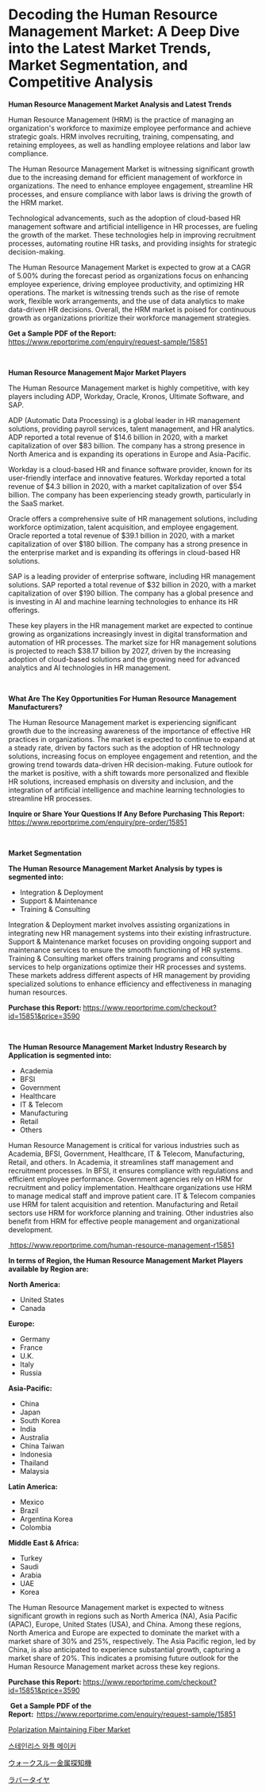 <p><h1>Decoding the Human Resource Management Market: A Deep Dive into the Latest Market Trends, Market Segmentation, and Competitive Analysis</h1></p><p><strong>Human Resource Management Market Analysis and Latest Trends</strong></p>
<p><p>Human Resource Management (HRM) is the practice of managing an organization's workforce to maximize employee performance and achieve strategic goals. HRM involves recruiting, training, compensating, and retaining employees, as well as handling employee relations and labor law compliance.</p><p>The Human Resource Management Market is witnessing significant growth due to the increasing demand for efficient management of workforce in organizations. The need to enhance employee engagement, streamline HR processes, and ensure compliance with labor laws is driving the growth of the HRM market.</p><p>Technological advancements, such as the adoption of cloud-based HR management software and artificial intelligence in HR processes, are fueling the growth of the market. These technologies help in improving recruitment processes, automating routine HR tasks, and providing insights for strategic decision-making.</p><p>The Human Resource Management Market is expected to grow at a CAGR of 5.00% during the forecast period as organizations focus on enhancing employee experience, driving employee productivity, and optimizing HR operations. The market is witnessing trends such as the rise of remote work, flexible work arrangements, and the use of data analytics to make data-driven HR decisions. Overall, the HRM market is poised for continuous growth as organizations prioritize their workforce management strategies.</p></p>
<p><strong>Get a Sample PDF of the Report:&nbsp;</strong> <a href="https://www.reportprime.com/enquiry/request-sample/15851">https://www.reportprime.com/enquiry/request-sample/15851</a></p>
<p>&nbsp;</p>
<p><strong>Human Resource Management Major Market Players</strong></p>
<p><p>The Human Resource Management market is highly competitive, with key players including ADP, Workday, Oracle, Kronos, Ultimate Software, and SAP. </p><p>ADP (Automatic Data Processing) is a global leader in HR management solutions, providing payroll services, talent management, and HR analytics. ADP reported a total revenue of $14.6 billion in 2020, with a market capitalization of over $83 billion. The company has a strong presence in North America and is expanding its operations in Europe and Asia-Pacific.</p><p>Workday is a cloud-based HR and finance software provider, known for its user-friendly interface and innovative features. Workday reported a total revenue of $4.3 billion in 2020, with a market capitalization of over $54 billion. The company has been experiencing steady growth, particularly in the SaaS market.</p><p>Oracle offers a comprehensive suite of HR management solutions, including workforce optimization, talent acquisition, and employee engagement. Oracle reported a total revenue of $39.1 billion in 2020, with a market capitalization of over $180 billion. The company has a strong presence in the enterprise market and is expanding its offerings in cloud-based HR solutions.</p><p>SAP is a leading provider of enterprise software, including HR management solutions. SAP reported a total revenue of $32 billion in 2020, with a market capitalization of over $190 billion. The company has a global presence and is investing in AI and machine learning technologies to enhance its HR offerings.</p><p>These key players in the HR management market are expected to continue growing as organizations increasingly invest in digital transformation and automation of HR processes. The market size for HR management solutions is projected to reach $38.17 billion by 2027, driven by the increasing adoption of cloud-based solutions and the growing need for advanced analytics and AI technologies in HR management.</p></p>
<p>&nbsp;</p>
<p><strong>What Are The Key Opportunities For Human Resource Management Manufacturers?</strong></p>
<p><p>The Human Resource Management market is experiencing significant growth due to the increasing awareness of the importance of effective HR practices in organizations. The market is expected to continue to expand at a steady rate, driven by factors such as the adoption of HR technology solutions, increasing focus on employee engagement and retention, and the growing trend towards data-driven HR decision-making. Future outlook for the market is positive, with a shift towards more personalized and flexible HR solutions, increased emphasis on diversity and inclusion, and the integration of artificial intelligence and machine learning technologies to streamline HR processes.</p></p>
<p><strong>Inquire or Share Your Questions If Any Before Purchasing This Report:</strong> <a href="https://www.reportprime.com/enquiry/pre-order/15851">https://www.reportprime.com/enquiry/pre-order/15851</a></p>
<p>&nbsp;</p>
<p><strong>Market Segmentation</strong></p>
<p><strong>The Human Resource Management Market Analysis by types is segmented into:</strong></p>
<p><ul><li>Integration & Deployment</li><li>Support & Maintenance</li><li>Training & Consulting</li></ul></p>
<p><p>Integration & Deployment market involves assisting organizations in integrating new HR management systems into their existing infrastructure. Support & Maintenance market focuses on providing ongoing support and maintenance services to ensure the smooth functioning of HR systems. Training & Consulting market offers training programs and consulting services to help organizations optimize their HR processes and systems. These markets address different aspects of HR management by providing specialized solutions to enhance efficiency and effectiveness in managing human resources.</p></p>
<p><strong>Purchase this Report:&nbsp;</strong><a href="https://www.reportprime.com/checkout?id=15851&price=3590">https://www.reportprime.com/checkout?id=15851&price=3590</a></p>
<p>&nbsp;</p>
<p><strong>The Human Resource Management Market Industry Research by Application is segmented into:</strong></p>
<p><ul><li>Academia</li><li>BFSI</li><li>Government</li><li>Healthcare</li><li>IT & Telecom</li><li>Manufacturing</li><li>Retail</li><li>Others</li></ul></p>
<p><p>Human Resource Management is critical for various industries such as Academia, BFSI, Government, Healthcare, IT & Telecom, Manufacturing, Retail, and others. In Academia, it streamlines staff management and recruitment processes. In BFSI, it ensures compliance with regulations and efficient employee performance. Government agencies rely on HRM for recruitment and policy implementation. Healthcare organizations use HRM to manage medical staff and improve patient care. IT & Telecom companies use HRM for talent acquisition and retention. Manufacturing and Retail sectors use HRM for workforce planning and training. Other industries also benefit from HRM for effective people management and organizational development.</p></p>
<p><a href="https://www.reportprime.com/human-resource-management-r15851">&nbsp;https://www.reportprime.com/human-resource-management-r15851</a></p>
<p><strong>In terms of Region, the Human Resource Management Market Players available by Region are:</strong></p>
<p>
    <p> <strong> North America: </strong>
        <ul>
            <li>United States</li>
            <li>Canada</li>
        </ul>
        </p> 
    <p> <strong> Europe: </strong>
        <ul>
            <li>Germany</li>
            <li>France</li>
            <li>U.K.</li>
            <li>Italy</li>
            <li>Russia</li>
        </ul>
        </p> 
    <p> <strong> Asia-Pacific: </strong>
        <ul>
            <li>China</li>
            <li>Japan</li>
            <li>South Korea</li>
            <li>India</li>
            <li>Australia</li>
            <li>China Taiwan</li>
            <li>Indonesia</li>
            <li>Thailand</li>
            <li>Malaysia</li>
        </ul>
        </p> 
    <p> <strong> Latin America: </strong>
        <ul>
            <li>Mexico</li>
            <li>Brazil</li>
            <li>Argentina Korea</li>
            <li>Colombia</li>
        </ul>
        </p> 
    <p> <strong> Middle East & Africa: </strong>
        <ul>
            <li>Turkey</li>
            <li>Saudi</li>
            <li>Arabia</li>
            <li>UAE</li>
            <li>Korea</li>
        </ul>
    </p>
    </p>
<p><p>The Human Resource Management market is expected to witness significant growth in regions such as North America (NA), Asia Pacific (APAC), Europe, United States (USA), and China. Among these regions, North America and Europe are expected to dominate the market with a market share of 30% and 25%, respectively. The Asia Pacific region, led by China, is also anticipated to experience substantial growth, capturing a market share of 20%. This indicates a promising future outlook for the Human Resource Management market across these key regions.</p></p>
<p><strong>Purchase this Report: </strong><a href="https://www.reportprime.com/checkout?id=15851&price=3590">https://www.reportprime.com/checkout?id=15851&price=3590</a></p>
<p>&nbsp;<strong>Get a Sample PDF of the Report:&nbsp;&nbsp;</strong><a href="https://www.reportprime.com/enquiry/request-sample/15851">https://www.reportprime.com/enquiry/request-sample/15851</a></p>
<p><strong></strong></p>
<p><p><a href="https://medium.com/@madw10245644/polarization-maintaining-fiber-market-size-market-outlook-and-market-forecast-2024-to-2031-b3c037e8d6a5">Polarization Maintaining Fiber Market</a></p><p><a href="https://medium.com/@maryamsipes/2024%EB%85%84%EB%B6%80%ED%84%B0-2031%EB%85%84%EA%B9%8C%EC%A7%80-%EA%B8%B0%EA%B0%84%EC%97%90-%EB%8C%80%ED%95%B4-%EC%98%88%EC%B8%A1%EB%90%9C-%EC%8A%A4%ED%85%8C%EC%9D%B8%EB%A0%88%EC%8A%A4-%EC%8A%A4%ED%8B%B8-%EC%99%80%ED%94%8C-%EB%A9%94%EC%9D%B4%EC%BB%A4-%EC%8B%9C%EC%9E%A5-%EB%B6%84%EC%84%9D-%EB%B0%8F-%EA%B7%9C%EB%AA%A8%EC%9E%85%EB%8B%88%EB%8B%A4-bf6cd82b8595">스테인리스 와플 메이커</a></p><p><a href="https://medium.com/@thomassandoval55/%E6%AC%A1%E3%81%AE%E6%96%87%E7%AB%A0%E3%82%92%E6%97%A5%E6%9C%AC%E8%AA%9E%E3%81%AB%E7%BF%BB%E8%A8%B3%E3%81%97%E3%81%BE%E3%81%99-%E3%82%A6%E3%82%A9%E3%83%BC%E3%82%AF%E3%82%B9%E3%83%AB%E3%83%BC%E3%83%A1%E3%82%BF%E3%83%AB%E3%83%87%E3%82%A3%E3%83%86%E3%82%AF%E3%82%BF%E3%83%BC%E5%B8%82%E5%A0%B4%E3%81%AE%E5%88%86%E6%9E%90-%E3%82%B0%E3%83%AD%E3%83%BC%E3%83%90%E3%83%AB%E7%94%A3%E6%A5%AD%E3%81%AE%E5%B1%95%E6%9C%9B%E3%81%A8%E4%BA%88%E6%B8%AC-2024%E5%B9%B4%E3%81%8B%E3%82%892031%E5%B9%B4%E3%81%BE%E3%81%A7-d0dcb2e985d5">ウォークスルー金属探知機</a></p><p><a href="https://medium.com/@akio198300/%E3%82%B4%E3%83%A0%E3%82%BF%E3%82%A4%E3%83%A4%E5%B8%82%E5%A0%B4%E3%81%AE%E8%A6%8F%E6%A8%A1%E3%81%A8%E5%B8%82%E5%A0%B4%E5%8B%95%E5%90%91-%E5%AE%8C%E5%85%A8%E3%81%AA%E6%A5%AD%E7%95%8C%E6%A6%82%E8%A6%81-2024%E5%B9%B4%E3%81%8B%E3%82%892031%E5%B9%B4-9e8ededaea31">ラバータイヤ</a></p></p>
